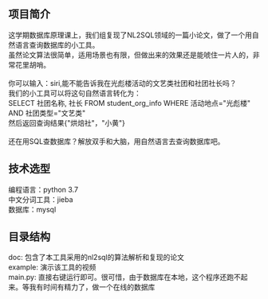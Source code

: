 ## 项目简介
这学期数据库原理课上，我们组复现了NL2SQL领域的一篇小论文，做了一个用自然语言查询数据库的小工具。<br>
虽然论文算法很简单，适用场景也有限，但做出来的效果还是能唬住一片人的，非常花里胡哨。<br><br>
你可以输入：siri,能不能告诉我在光彪楼活动的文艺类社团和社团社长吗？<br>
我们的小工具可以将这句自然语言转化为：<br>
SELECT 社团名称, 社长 FROM student_org_info WHERE 活动地点="光彪楼" AND 社团类型="文艺类" <br>
然后返回查询结果{"烘焙社"，"小黄"}<br><br>
还在用SQL查数据库？解放双手和大脑，用自然语言去查询数据库吧。<br>
## 技术选型
编程语言：python 3.7 <br>
中文分词工具：jieba <br>
数据库：mysql <br>
## 目录结构
doc: 包含了本工具采用的nl2sql的算法解析和复现的论文<br>
example: 演示该工具的视频<br>
main.py: 直接右键运行即可。很可惜，由于数据库在本地，这个程序还跑不起来。等我有时间有精力了，做一个在线的数据库<br>

